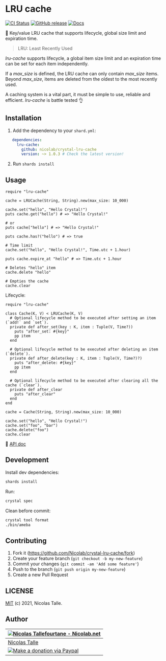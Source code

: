 # LRU cache

[![CI Status](https://github.com/Nicolab/crystal-lru-cache/workflows/CI/badge.svg?branch=master)](https://github.com/Nicolab/crystal-lru-cache/actions) [![GitHub release](https://img.shields.io/github/release/Nicolab/crystal-lru-cache.svg)](https://github.com/Nicolab/crystal-lru-cache/releases) [![Docs](https://img.shields.io/badge/docs-available-brightgreen.svg)](https://nicolab.github.io/crystal-lru-cache/)

:gem: Key/value LRU cache that supports lifecycle, global size limit and expiration time.

> LRU: Least Recently Used

_lru-cache_ supports lifecycle, a global item size limit and an expiration time can be set for each item independently.

If a *max_size* is defined, the LRU cache can only contain *max_size* items.
Beyond *max_size*, items are deleted from the oldest to the most recently used.

A caching system is a vital part, it must be simple to use, reliable and efficient. _lru-cache_ is battle tested 👌

## Installation

1. Add the dependency to your `shard.yml`:

```yaml
   dependencies:
     lru-cache:
       github: nicolab/crystal-lru-cache
       version: ~> 1.0.3 # Check the latest version!
```

2. Run `shards install`

## Usage

```crystal
require "lru-cache"

cache = LRUCache(String, String).new(max_size: 10_000)

cache.set("hello", "Hello Crystal!")
puts cache.get("hello") # => "Hello Crystal!"

# or
puts cache["hello"] # => "Hello Crystal!"

puts cache.has?("hello") # => true

# Time limit
cache.set("hello", "Hello Crystal!", Time.utc + 1.hour)

puts cache.expire_at "hello" # => Time.utc + 1.hour

# Deletes "hello" item
cache.delete "hello"

# Empties the cache
cache.clear
```

Lifecycle:

```crystal
require "lru-cache"

class Cache(K, V) < LRUCache(K, V)
  # Optional lifecycle method to be executed after setting an item (`add!` and `set`).
  private def after_set(key : K, item : Tuple(V, Time?))
    puts "after_set: #{key}"
    pp item
  end

  # Optional lifecycle method to be executed after deleting an item (`delete`).
  private def after_delete(key : K, item : Tuple(V, Time?)?)
    puts "after_delete: #{key}"
    pp item
  end

  # Optional lifecycle method to be executed after clearing all the cache (`clear`).
  private def after_clear
    puts "after_clear"
  end
end

cache = Cache(String, String).new(max_size: 10_000)

cache.set("hello", "Hello Crystal!")
cache.set("foo", "bar")
cache.delete("foo")
cache.clear
```

📘 [API doc](https://nicolab.github.io/crystal-lru-cache/)

## Development

Install dev dependencies:

```sh
shards install
```

Run:

```sh
crystal spec
```

Clean before commit:

```sh
crystal tool format
./bin/ameba
```

## Contributing

1. Fork it (https://github.com/Nicolab/crystal-lru-cache/fork)
2. Create your feature branch (`git checkout -b my-new-feature`)
3. Commit your changes (`git commit -am 'Add some feature'`)
4. Push to the branch (`git push origin my-new-feature`)
5. Create a new Pull Request

## LICENSE

[MIT](https://github.com/Nicolab/crystal-lru-cache/blob/master/LICENSE) (c) 2021, Nicolas Talle.

## Author

| [![Nicolas Tallefourtane - Nicolab.net](https://www.gravatar.com/avatar/d7dd0f4769f3aa48a3ecb308f0b457fc?s=64)](https://github.com/sponsors/Nicolab) |
|---|
| [Nicolas Talle](https://github.com/sponsors/Nicolab) |
| [![Make a donation via Paypal](https://www.paypalobjects.com/en_US/i/btn/btn_donate_SM.gif)](https://www.paypal.com/cgi-bin/webscr?cmd=_s-xclick&hosted_button_id=PGRH4ZXP36GUC) |

